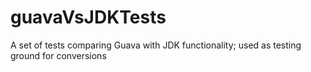 # guavaVsJDKTests
A set of tests comparing Guava with JDK functionality; used as testing ground for conversions
